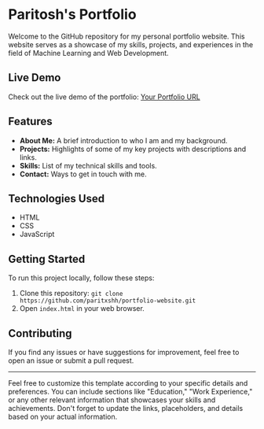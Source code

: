 # Paritosh's Portfolio

Welcome to the GitHub repository for my personal portfolio website. This website serves as a showcase of my skills, projects, and experiences in the field of Machine Learning and Web Development.

## Live Demo

Check out the live demo of the portfolio: [Your Portfolio URL](https://yourdomain.com)

## Features

- **About Me:** A brief introduction to who I am and my background.
- **Projects:** Highlights of some of my key projects with descriptions and links.
- **Skills:** List of my technical skills and tools.
- **Contact:** Ways to get in touch with me.

## Technologies Used

- HTML
- CSS
- JavaScript

## Getting Started

To run this project locally, follow these steps:

1. Clone this repository: `git clone https://github.com/paritxshh/portfolio-website.git`
2. Open `index.html` in your web browser.

## Contributing

If you find any issues or have suggestions for improvement, feel free to open an issue or submit a pull request.

---

Feel free to customize this template according to your specific details and preferences. You can include sections like "Education," "Work Experience," or any other relevant information that showcases your skills and achievements. Don't forget to update the links, placeholders, and details based on your actual information.
